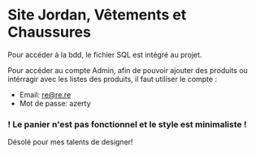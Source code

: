# Site Jordan, Vêtements et Chaussures

Pour accéder à la bdd, le fichier SQL est intégré au projet.

Pour accéder au compte Admin, afin de pouvoir ajouter des produits ou intérragir avec les listes des produits, il faut utiliser le compte :

- Email: re@re.re
- Mot de passe: azerty

### ! Le panier n'est pas fonctionnel et le style est minimaliste !
Désolé pour mes talents de designer!
